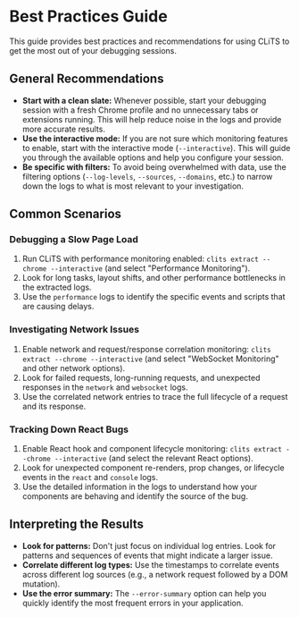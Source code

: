 # Best Practices Guide

This guide provides best practices and recommendations for using CLiTS to get the most out of your debugging sessions.

## General Recommendations

*   **Start with a clean slate:** Whenever possible, start your debugging session with a fresh Chrome profile and no unnecessary tabs or extensions running. This will help reduce noise in the logs and provide more accurate results.
*   **Use the interactive mode:** If you are not sure which monitoring features to enable, start with the interactive mode (`--interactive`). This will guide you through the available options and help you configure your session.
*   **Be specific with filters:** To avoid being overwhelmed with data, use the filtering options (`--log-levels`, `--sources`, `--domains`, etc.) to narrow down the logs to what is most relevant to your investigation.

## Common Scenarios

### Debugging a Slow Page Load

1.  Run CLiTS with performance monitoring enabled: `clits extract --chrome --interactive` (and select "Performance Monitoring").
2.  Look for long tasks, layout shifts, and other performance bottlenecks in the extracted logs.
3.  Use the `performance` logs to identify the specific events and scripts that are causing delays.

### Investigating Network Issues

1.  Enable network and request/response correlation monitoring: `clits extract --chrome --interactive` (and select "WebSocket Monitoring" and other network options).
2.  Look for failed requests, long-running requests, and unexpected responses in the `network` and `websocket` logs.
3.  Use the correlated network entries to trace the full lifecycle of a request and its response.

### Tracking Down React Bugs

1.  Enable React hook and component lifecycle monitoring: `clits extract --chrome --interactive` (and select the relevant React options).
2.  Look for unexpected component re-renders, prop changes, or lifecycle events in the `react` and `console` logs.
3.  Use the detailed information in the logs to understand how your components are behaving and identify the source of the bug.

## Interpreting the Results

*   **Look for patterns:** Don't just focus on individual log entries. Look for patterns and sequences of events that might indicate a larger issue.
*   **Correlate different log types:** Use the timestamps to correlate events across different log sources (e.g., a network request followed by a DOM mutation).
*   **Use the error summary:** The `--error-summary` option can help you quickly identify the most frequent errors in your application. 